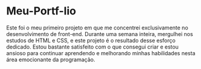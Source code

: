 # Meu-Portf-lio

Este foi o meu primeiro projeto em que me concentrei exclusivamente no desenvolvimento de front-end. Durante uma semana inteira, mergulhei nos estudos de HTML e CSS, e este projeto é o resultado desse esforço dedicado. Estou bastante satisfeito com o que consegui criar e estou ansioso para continuar aprendendo e melhorando minhas habilidades nesta área emocionante da programação.
